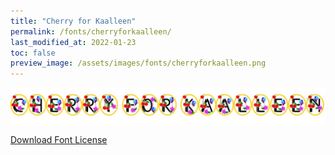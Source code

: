 ```yaml
---
title: "Cherry for Kaalleen"
permalink: /fonts/cherryforkaalleen/
last_modified_at: 2022-01-23
toc: false
preview_image: /assets/images/fonts/cherryforkaalleen.png
---
```

![CherryForKaalleen](/assets/images/fonts/cherryforkaalleen.png)

[Download Font License](https://github.com/inkstitch/inkstitch/tree/main/fonts/cherryforkaalleen/LICENSE)